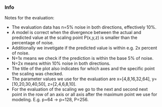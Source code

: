 ### Info

Notes for the evaluation:

- The evaluation data has n=5% noise in both directions, effectively 10%.
- A model is correct when the divergence between the actual and predicted value at the scaling point P(x,y,z) is smaller than the percentage of noise.
- Additionally we invetigate if the predicted value is within e.g. 2x percent of noise.
- N=1x means we check if the prediction is within the base 5% of noise. N=2x means within 10% noise in both directions.
- The title of the plot also indicates for which axes and the specific point the scaling was checked.
- The parameter values we use for the evaluation are x=[4,8,16,32,64], y=[10,20,30,40,50], z=[2,4,6,8,10].
- For the evaluation of the scaling we go to the next and second next point in the row of an axis or all axis after the maximum point we use for modeling. E.g. p=64 -> p=128, P=256.

